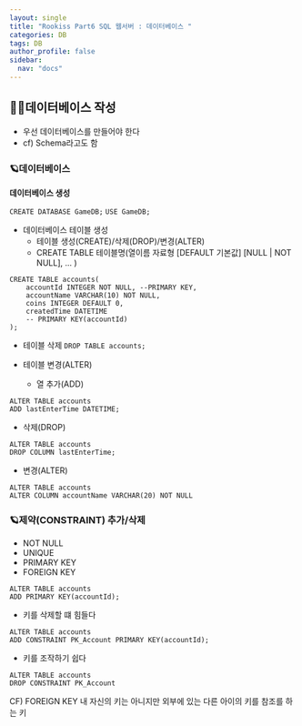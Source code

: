 ```yaml
---
layout: single
title: "Rookiss Part6 SQL 웹서버 : 데이터베이스 "
categories: DB
tags: DB
author_profile: false
sidebar:
  nav: "docs"
---
```


## 🙇‍♀️데이터베이스 작성


* 우선 데이터베이스를 만들어야 한다
* cf) Schema라고도 함


### 🪐데이터베이스


**데이터베이스 생성**

`CREATE DATABASE GameDB;`
`USE GameDB;`

* 데이터베이스 테이블 생성
  * 테이블 생성(CREATE)/삭제(DROP)/변경(ALTER)
  * CREATE TABLE 테이블명(열이름 자료형 [DEFAULT 기본값] [NULL | NOT NULL], ... )

```
CREATE TABLE accounts(
	accountId INTEGER NOT NULL, --PRIMARY KEY,
	accountName VARCHAR(10) NOT NULL,
	coins INTEGER DEFAULT 0,
	createdTime DATETIME
	-- PRIMARY KEY(accountId)
);
```


* 테이블 삭제
`DROP TABLE accounts;`


* 테이블 변경(ALTER)
  * 열 추가(ADD)
```
ALTER TABLE accounts
ADD lastEnterTime DATETIME;
```

  * 삭제(DROP)
```
ALTER TABLE accounts
DROP COLUMN lastEnterTime;
```

  * 변경(ALTER)
```
ALTER TABLE accounts
ALTER COLUMN accountName VARCHAR(20) NOT NULL
```


### 🪐제약(CONSTRAINT) 추가/삭제

* NOT NULL
* UNIQUE
* PRIMARY KEY
* FOREIGN KEY

```
ALTER TABLE accounts
ADD PRIMARY KEY(accountId);
```
- 키를 삭제할 떄 힘들다

```
ALTER TABLE accounts
ADD CONSTRAINT PK_Account PRIMARY KEY(accountId);
```
- 키를 조작하기 쉽다

```
ALTER TABLE accounts
DROP CONSTRAINT PK_Account
```

CF) FOREIGN KEY
내 자신의 키는 아니지만 외부에 있는 다른 아이의 키를 참조를 하는 키
